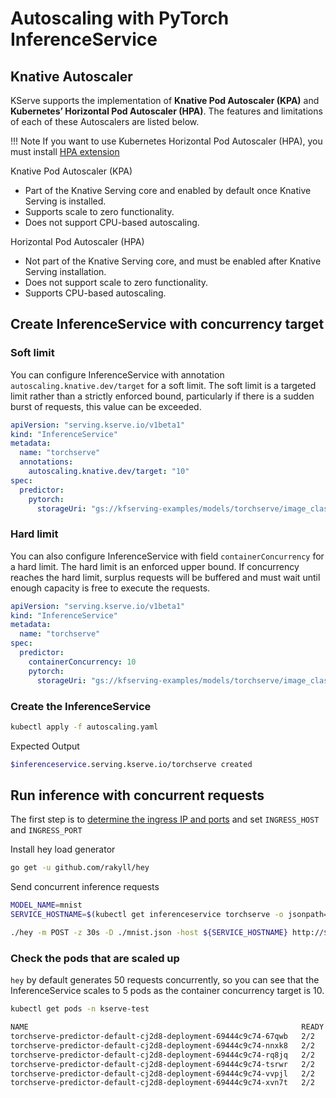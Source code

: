 # Autoscaling with PyTorch InferenceService

## Knative Autoscaler
KServe supports the implementation of **Knative Pod Autoscaler (KPA)** and **Kubernetes’ Horizontal Pod Autoscaler (HPA)**.
The features and limitations of each of these Autoscalers are listed below.

!!! Note
    If you want to use Kubernetes Horizontal Pod Autoscaler (HPA), you must install [HPA extension](https://knative.dev/docs/install/any-kubernetes-cluster/#optional-serving-extensions)

Knative Pod Autoscaler (KPA)

- Part of the Knative Serving core and enabled by default once Knative Serving is installed.
- Supports scale to zero functionality.
- Does not support CPU-based autoscaling.

Horizontal Pod Autoscaler (HPA)

- Not part of the Knative Serving core, and must be enabled after Knative Serving installation.
- Does not support scale to zero functionality.
- Supports CPU-based autoscaling.

## Create InferenceService with concurrency target

### Soft limit
You can configure InferenceService with annotation `autoscaling.knative.dev/target` for a soft limit. The soft limit is a targeted limit rather than
a strictly enforced bound, particularly if there is a sudden burst of requests, this value can be exceeded.

```yaml
apiVersion: "serving.kserve.io/v1beta1"
kind: "InferenceService"
metadata:
  name: "torchserve"
  annotations:
    autoscaling.knative.dev/target: "10"
spec:
  predictor:
    pytorch:
      storageUri: "gs://kfserving-examples/models/torchserve/image_classifier"
```

### Hard limit

You can also configure InferenceService with field `containerConcurrency` for a hard limit. The hard limit is an enforced upper bound. 
If concurrency reaches the hard limit, surplus requests will be buffered and must wait until enough capacity is free to execute the requests.

```yaml
apiVersion: "serving.kserve.io/v1beta1"
kind: "InferenceService"
metadata:
  name: "torchserve"
spec:
  predictor:
    containerConcurrency: 10
    pytorch:
      storageUri: "gs://kfserving-examples/models/torchserve/image_classifier"
```

### Create the InferenceService

```bash
kubectl apply -f autoscaling.yaml
```

Expected Output

```bash
$inferenceservice.serving.kserve.io/torchserve created
```

## Run inference with concurrent requests

The first step is to [determine the ingress IP and ports](../../../../get_started/first_isvc.md#3-determine-the-ingress-ip-and-ports) and set `INGRESS_HOST` and `INGRESS_PORT`

Install hey load generator 
```bash
go get -u github.com/rakyll/hey
```

Send concurrent inference requests
```bash
MODEL_NAME=mnist
SERVICE_HOSTNAME=$(kubectl get inferenceservice torchserve -o jsonpath='{.status.url}' | cut -d "/" -f 3)

./hey -m POST -z 30s -D ./mnist.json -host ${SERVICE_HOSTNAME} http://${INGRESS_HOST}:${INGRESS_PORT}/v1/models/${MODEL_NAME}:predict
```

### Check the pods that are scaled up
`hey` by default generates 50 requests concurrently, so you can see that the InferenceService scales to 5 pods as the container concurrency target is 10.

```bash
kubectl get pods -n kserve-test 

NAME                                                             READY   STATUS        RESTARTS   AGE
torchserve-predictor-default-cj2d8-deployment-69444c9c74-67qwb   2/2     Terminating   0          103s
torchserve-predictor-default-cj2d8-deployment-69444c9c74-nnxk8   2/2     Terminating   0          95s
torchserve-predictor-default-cj2d8-deployment-69444c9c74-rq8jq   2/2     Running       0          50m
torchserve-predictor-default-cj2d8-deployment-69444c9c74-tsrwr   2/2     Running       0          113s
torchserve-predictor-default-cj2d8-deployment-69444c9c74-vvpjl   2/2     Running       0          109s
torchserve-predictor-default-cj2d8-deployment-69444c9c74-xvn7t   2/2     Terminating   0          103s
```

